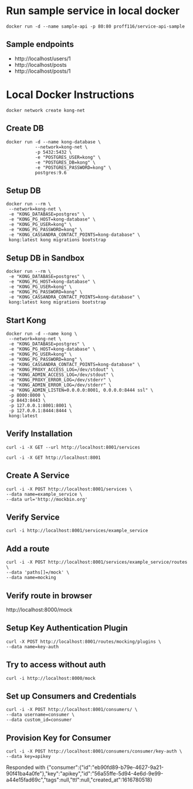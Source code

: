 # Run sample service in local docker
    docker run -d --name sample-api -p 80:80 proff116/service-api-sample

## Sample endpoints
* http://localhost/users/1
* http://localhost/posts
* http://localhost/posts/1


# Local Docker Instructions
    docker network create kong-net

## Create DB
    docker run -d --name kong-database \
               --network=kong-net \
               -p 5432:5432 \
               -e "POSTGRES_USER=kong" \
               -e "POSTGRES_DB=kong" \
               -e "POSTGRES_PASSWORD=kong" \
               postgres:9.6
## Setup DB
    docker run --rm \
     --network=kong-net \
     -e "KONG_DATABASE=postgres" \
     -e "KONG_PG_HOST=kong-database" \
     -e "KONG_PG_USER=kong" \
     -e "KONG_PG_PASSWORD=kong" \
     -e "KONG_CASSANDRA_CONTACT_POINTS=kong-database" \
     kong:latest kong migrations bootstrap

## Setup DB in Sandbox
    docker run --rm \     
     -e "KONG_DATABASE=postgres" \
     -e "KONG_PG_HOST=kong-database" \
     -e "KONG_PG_USER=kong" \
     -e "KONG_PG_PASSWORD=kong" \
     -e "KONG_CASSANDRA_CONTACT_POINTS=kong-database" \
     kong:latest kong migrations bootstrap

## Start Kong
    docker run -d --name kong \
     --network=kong-net \
     -e "KONG_DATABASE=postgres" \
     -e "KONG_PG_HOST=kong-database" \
     -e "KONG_PG_USER=kong" \
     -e "KONG_PG_PASSWORD=kong" \
     -e "KONG_CASSANDRA_CONTACT_POINTS=kong-database" \
     -e "KONG_PROXY_ACCESS_LOG=/dev/stdout" \
     -e "KONG_ADMIN_ACCESS_LOG=/dev/stdout" \
     -e "KONG_PROXY_ERROR_LOG=/dev/stderr" \
     -e "KONG_ADMIN_ERROR_LOG=/dev/stderr" \
     -e "KONG_ADMIN_LISTEN=0.0.0.0:8001, 0.0.0.0:8444 ssl" \
     -p 8000:8000 \
     -p 8443:8443 \
     -p 127.0.0.1:8001:8001 \
     -p 127.0.0.1:8444:8444 \
     kong:latest

## Verify Installation
    curl -i -X GET --url http://localhost:8001/services

    curl -i -X GET http://localhost:8001

## Create A Service
    curl -i -X POST http://localhost:8001/services \
    --data name=example_service \
    --data url='http://mockbin.org'

## Verify Service
    curl -i http://localhost:8001/services/example_service

## Add a route
    curl -i -X POST http://localhost:8001/services/example_service/routes \
    --data 'paths[]=/mock' \
    --data name=mocking

## Verify route in browser
http://localhost:8000/mock

## Setup Key Authentication Plugin
    curl -X POST http://localhost:8001/routes/mocking/plugins \
    --data name=key-auth

## Try to access without auth
    curl -i http://localhost:8000/mock

## Set up Consumers and Credentials
    curl -i -X POST http://localhost:8001/consumers/ \
    --data username=consumer \
    --data custom_id=consumer

## Provision Key for Consumer
    curl -i -X POST http://localhost:8001/consumers/consumer/key-auth \
    --data key=apikey

Responded with 
{"consumer":{"id":"eb90fd89-b79e-4627-9a21-90f41ba4a0fe"},"key":"apikey","id":"56a55ffe-5d94-4e6d-9e99-a44e15fad69c","tags":null,"ttl":null,"created_at":1616780518}